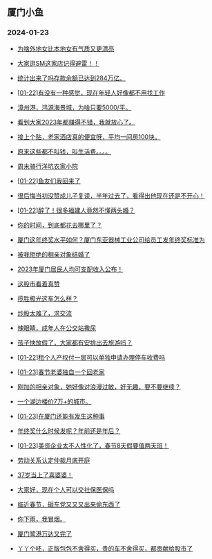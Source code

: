 ## 厦门小鱼 
### 2024-01-23

+ [为啥外地女比本地女有气质又更漂亮](http://bbs.xmfish.com/read-htm-tid-18138836.html)

+ [大家逛SM这家店记得避雷！！](http://bbs.xmfish.com/read-htm-tid-18138797.html)

+ [统计出来了吗存款余额已达到284万亿。](http://bbs.xmfish.com/read-htm-tid-18138849.html)

+ [[01-22]有没有一种感觉，现在年轻人好像都不用找工作](http://bbs.xmfish.com/read-htm-tid-18138957.html)

+ [漳州港，鸿源海景城，为啥只要5000/平。](http://bbs.xmfish.com/read-htm-tid-18139003.html)

+ [看到大家2023年都赚得不错，我就放心了。](http://bbs.xmfish.com/read-htm-tid-18138974.html)

+ [接上个贴，老家酒店真的便宜呀，平均一间房100块。](http://bbs.xmfish.com/read-htm-tid-18139010.html)

+ [原来这些都不叫钱，叫生活费。。。。](http://bbs.xmfish.com/read-htm-tid-18138994.html)

+ [周末骑行洋坑农家小院](http://bbs.xmfish.com/read-htm-tid-18139023.html)

+ [[01-22]鱼友们我回来了](http://bbs.xmfish.com/read-htm-tid-18138862.html)

+ [很后悔当初没赞成儿子复读，半年过去了，看得出他现在还是不开心！](http://bbs.xmfish.com/read-htm-tid-18139096.html)

+ [[01-22]醉了！很多福建人竟然不懂两头婚？](http://bbs.xmfish.com/read-htm-tid-18139233.html)

+ [你的时间，到底都花去哪里了？](http://bbs.xmfish.com/read-htm-tid-18138985.html)

+ [厦门这年终奖水平如何？厦门东亚器械工业公司给员工发年终奖标准为](http://bbs.xmfish.com/read-htm-tid-18139176.html)

+ [被我拒绝的相亲对象结婚了](http://bbs.xmfish.com/read-htm-tid-18139157.html)

+ [2023年厦门居民人均可支配收入公布！](http://bbs.xmfish.com/read-htm-tid-18139036.html)

+ [这股市看着真赞](http://bbs.xmfish.com/read-htm-tid-18139054.html)

+ [揽胜极光这车怎么样？](http://bbs.xmfish.com/read-htm-tid-18139153.html)

+ [炒股太难了，求交流](http://bbs.xmfish.com/read-htm-tid-18139247.html)

+ [辣眼睛，成年人在公交站撒尿](http://bbs.xmfish.com/read-htm-tid-18139282.html)

+ [孩子快放假了，大家都有安排出去旅游吗？](http://bbs.xmfish.com/read-htm-tid-18139123.html)

+ [[01-22]租个人产权付一层可以单独申请办理停车收费吗](http://bbs.xmfish.com/read-htm-tid-18139085.html)

+ [[01-23]春节老婆独自一个回老家](http://bbs.xmfish.com/read-htm-tid-18139330.html)

+ [刚加的相亲对象，她好像对浪漫过敏，好无趣，要不要继续？](http://bbs.xmfish.com/read-htm-tid-18139296.html)

+ [一个湖边楼价7万+的城市。](http://bbs.xmfish.com/read-htm-tid-18139257.html)

+ [[01-23]在厦门还能有发生这种事](http://bbs.xmfish.com/read-htm-tid-18139334.html)

+ [年终奖什么时候发呢？年前还是年后？](http://bbs.xmfish.com/read-htm-tid-18139191.html)

+ [[01-23]美资企业太不人性化了，春节8天假要值两天班！](http://bbs.xmfish.com/read-htm-tid-18139476.html)

+ [劳动关系认定仲裁月底开庭](http://bbs.xmfish.com/read-htm-tid-18139218.html)

+ [37岁当上了喜婆婆！](http://bbs.xmfish.com/read-htm-tid-18139388.html)

+ [大家好，现在个人可以交社保医保吗](http://bbs.xmfish.com/read-htm-tid-18139254.html)

+ [临近春节，砸车党又又又出来偷东西了](http://bbs.xmfish.com/read-htm-tid-18139356.html)

+ [你下雨，我冒烟。](http://bbs.xmfish.com/read-htm-tid-18139339.html)

+ [厦门鹭港万达又完了](http://bbs.xmfish.com/read-htm-tid-18139573.html)

+ [丫丫个呸，正版包包不舍得买，贵的车不舍得买，都贡献给股市了](http://bbs.xmfish.com/read-htm-tid-18139401.html)


